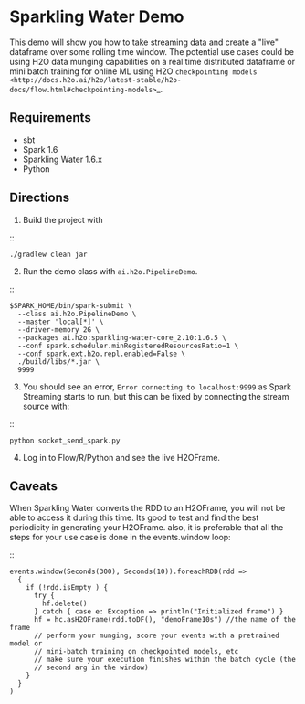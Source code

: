 Sparkling Water Demo
====================

This demo will show you how to take streaming data and create a "live" dataframe over some rolling time window. The potential use cases could be using H2O data munging capabilities on a real time distributed dataframe or mini batch training for online ML using H2O `checkpointing models <http://docs.h2o.ai/h2o/latest-stable/h2o-docs/flow.html#checkpointing-models>`_. 

Requirements
------------

- sbt
- Spark 1.6
- Sparkling Water 1.6.x
- Python

Directions
----------

1. Build the project with 

 ::
 
	./gradlew clean jar

2. Run the demo class with ``ai.h2o.PipelineDemo``.

 ::
 
    $SPARK_HOME/bin/spark-submit \
      --class ai.h2o.PipelineDemo \
      --master 'local[*]' \
      --driver-memory 2G \
      --packages ai.h2o:sparkling-water-core_2.10:1.6.5 \
      --conf spark.scheduler.minRegisteredResourcesRatio=1 \
      --conf spark.ext.h2o.repl.enabled=False \
      ./build/libs/*.jar \
      9999
   
3. You should see an error, ``Error connecting to localhost:9999`` as Spark Streaming starts to run, but this can be fixed by connecting the stream source with:

 ::

	python socket_send_spark.py
	
4. Log in to Flow/R/Python and see the live H2OFrame.

Caveats
-------

When Sparkling Water converts the RDD to an H2OFrame, you will not be able to access it during 
this time.  Its good to test and find the best periodicity in generating your H2OFrame. also, it 
is preferable that all the steps for your use case is done in the events.window loop:

::

    events.window(Seconds(300), Seconds(10)).foreachRDD(rdd =>
      {
        if (!rdd.isEmpty ) {
          try {
            hf.delete()
          } catch { case e: Exception => println("Initialized frame") }
          hf = hc.asH2OFrame(rdd.toDF(), "demoFrame10s") //the name of the frame
          // perform your munging, score your events with a pretrained model or
          // mini-batch training on checkpointed models, etc
          // make sure your execution finishes within the batch cycle (the
          // second arg in the window)
        }
      }
    )



